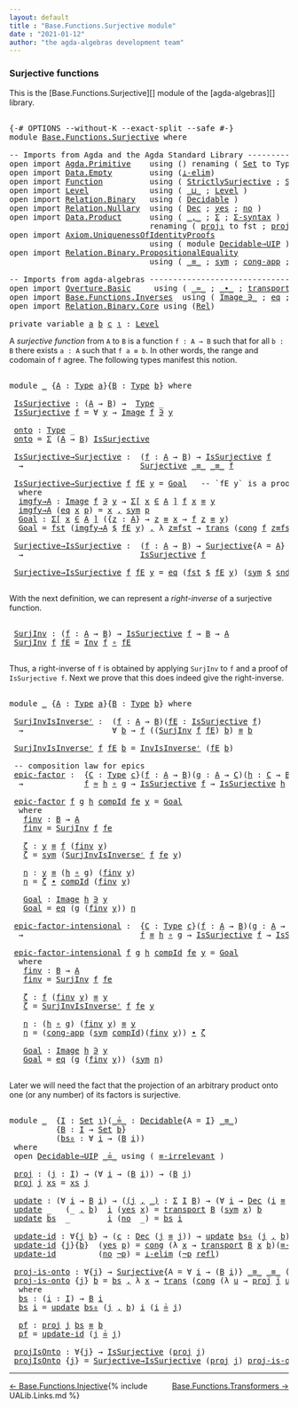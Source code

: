 ```yaml
---
layout: default
title : "Base.Functions.Surjective module"
date : "2021-01-12"
author: "the agda-algebras development team"
---
```


### <a id="surjective-functions">Surjective functions</a>

This is the [Base.Functions.Surjective][] module of the [agda-algebras][] library.

<pre class="Agda">

<a id="291" class="Symbol">{-#</a> <a id="295" class="Keyword">OPTIONS</a> <a id="303" class="Pragma">--without-K</a> <a id="315" class="Pragma">--exact-split</a> <a id="329" class="Pragma">--safe</a> <a id="336" class="Symbol">#-}</a>
<a id="340" class="Keyword">module</a> <a id="347" href="Base.Functions.Surjective.html" class="Module">Base.Functions.Surjective</a> <a id="373" class="Keyword">where</a>

<a id="380" class="Comment">-- Imports from Agda and the Agda Standard Library --------------------------------</a>
<a id="464" class="Keyword">open</a> <a id="469" class="Keyword">import</a> <a id="476" href="Agda.Primitive.html" class="Module">Agda.Primitive</a>    <a id="494" class="Keyword">using</a> <a id="500" class="Symbol">()</a> <a id="503" class="Keyword">renaming</a> <a id="512" class="Symbol">(</a> <a id="514" href="Agda.Primitive.html#388" class="Primitive">Set</a> <a id="518" class="Symbol">to</a> <a id="521" class="Primitive">Type</a> <a id="526" class="Symbol">)</a>
<a id="528" class="Keyword">open</a> <a id="533" class="Keyword">import</a> <a id="540" href="Data.Empty.html" class="Module">Data.Empty</a>        <a id="558" class="Keyword">using</a> <a id="564" class="Symbol">(</a><a id="565" href="Data.Empty.html#1069" class="Function">⊥-elim</a><a id="571" class="Symbol">)</a>
<a id="573" class="Keyword">open</a> <a id="578" class="Keyword">import</a> <a id="585" href="Function.html" class="Module">Function</a>          <a id="603" class="Keyword">using</a> <a id="609" class="Symbol">(</a> <a id="611" href="Function.Definitions.html#1522" class="Function">StrictlySurjective</a> <a id="630" class="Symbol">;</a> <a id="632" href="Function.Definitions.html#919" class="Function">Surjective</a> <a id="643" class="Symbol">;</a> <a id="645" href="Function.Base.html#1115" class="Function Operator">_∘_</a> <a id="649" class="Symbol">;</a> <a id="651" href="Function.Base.html#1974" class="Function Operator">_$_</a> <a id="655" class="Symbol">)</a>
<a id="657" class="Keyword">open</a> <a id="662" class="Keyword">import</a> <a id="669" href="Level.html" class="Module">Level</a>             <a id="687" class="Keyword">using</a> <a id="693" class="Symbol">(</a> <a id="695" href="Agda.Primitive.html#961" class="Primitive Operator">_⊔_</a> <a id="699" class="Symbol">;</a> <a id="701" href="Agda.Primitive.html#742" class="Postulate">Level</a> <a id="707" class="Symbol">)</a>
<a id="709" class="Keyword">open</a> <a id="714" class="Keyword">import</a> <a id="721" href="Relation.Binary.html" class="Module">Relation.Binary</a>   <a id="739" class="Keyword">using</a> <a id="745" class="Symbol">(</a> <a id="747" href="Relation.Binary.Definitions.html#6713" class="Function">Decidable</a> <a id="757" class="Symbol">)</a>
<a id="759" class="Keyword">open</a> <a id="764" class="Keyword">import</a> <a id="771" href="Relation.Nullary.html" class="Module">Relation.Nullary</a>  <a id="789" class="Keyword">using</a> <a id="795" class="Symbol">(</a> <a id="797" href="Relation.Nullary.Decidable.Core.html#1861" class="Record">Dec</a> <a id="801" class="Symbol">;</a> <a id="803" href="Relation.Nullary.Decidable.Core.html#1994" class="InductiveConstructor">yes</a> <a id="807" class="Symbol">;</a> <a id="809" href="Relation.Nullary.Decidable.Core.html#2031" class="InductiveConstructor">no</a> <a id="812" class="Symbol">)</a>
<a id="814" class="Keyword">open</a> <a id="819" class="Keyword">import</a> <a id="826" href="Data.Product.html" class="Module">Data.Product</a>      <a id="844" class="Keyword">using</a> <a id="850" class="Symbol">(</a> <a id="852" href="Agda.Builtin.Sigma.html#235" class="InductiveConstructor Operator">_,_</a> <a id="856" class="Symbol">;</a> <a id="858" href="Agda.Builtin.Sigma.html#165" class="Record">Σ</a> <a id="860" class="Symbol">;</a> <a id="862" href="Data.Product.Base.html#1244" class="Function">Σ-syntax</a> <a id="871" class="Symbol">)</a>
                              <a id="903" class="Keyword">renaming</a> <a id="912" class="Symbol">(</a> <a id="914" href="Data.Product.Base.html#636" class="Field">proj₁</a> <a id="920" class="Symbol">to</a> <a id="923" class="Field">fst</a> <a id="927" class="Symbol">;</a> <a id="929" href="Data.Product.Base.html#650" class="Field">proj₂</a> <a id="935" class="Symbol">to</a> <a id="938" class="Field">snd</a> <a id="942" class="Symbol">)</a>
<a id="944" class="Keyword">open</a> <a id="949" class="Keyword">import</a> <a id="956" href="Axiom.UniquenessOfIdentityProofs.html" class="Module">Axiom.UniquenessOfIdentityProofs</a>
                              <a id="1019" class="Keyword">using</a> <a id="1025" class="Symbol">(</a> <a id="1027" class="Keyword">module</a> <a id="1034" href="Axiom.UniquenessOfIdentityProofs.html#2218" class="Module">Decidable⇒UIP</a> <a id="1048" class="Symbol">)</a>
<a id="1050" class="Keyword">open</a> <a id="1055" class="Keyword">import</a> <a id="1062" href="Relation.Binary.PropositionalEquality.html" class="Module">Relation.Binary.PropositionalEquality</a>
                              <a id="1130" class="Keyword">using</a> <a id="1136" class="Symbol">(</a> <a id="1138" href="Agda.Builtin.Equality.html#150" class="Datatype Operator">_≡_</a> <a id="1142" class="Symbol">;</a> <a id="1144" href="Relation.Binary.PropositionalEquality.Core.html#1893" class="Function">sym</a> <a id="1148" class="Symbol">;</a> <a id="1150" href="Relation.Binary.PropositionalEquality.Core.html#1670" class="Function">cong-app</a> <a id="1159" class="Symbol">;</a> <a id="1161" href="Relation.Binary.PropositionalEquality.Core.html#1339" class="Function">cong</a> <a id="1166" class="Symbol">;</a> <a id="1168" href="Agda.Builtin.Equality.html#207" class="InductiveConstructor">refl</a> <a id="1173" class="Symbol">;</a> <a id="1175" href="Relation.Binary.PropositionalEquality.Core.html#1938" class="Function">trans</a><a id="1180" class="Symbol">)</a>

<a id="1183" class="Comment">-- Imports from agda-algebras -----------------------------------------------------</a>
<a id="1267" class="Keyword">open</a> <a id="1272" class="Keyword">import</a> <a id="1279" href="Overture.Basic.html" class="Module">Overture.Basic</a>     <a id="1298" class="Keyword">using</a> <a id="1304" class="Symbol">(</a> <a id="1306" href="Overture.Basic.html#9589" class="Function Operator">_≈_</a> <a id="1310" class="Symbol">;</a> <a id="1312" href="Overture.Basic.html#5245" class="Function Operator">_∙_</a> <a id="1316" class="Symbol">;</a> <a id="1318" href="Overture.Basic.html#10323" class="Function">transport</a> <a id="1328" class="Symbol">)</a>
<a id="1330" class="Keyword">open</a> <a id="1335" class="Keyword">import</a> <a id="1342" href="Base.Functions.Inverses.html" class="Module">Base.Functions.Inverses</a>  <a id="1367" class="Keyword">using</a> <a id="1373" class="Symbol">(</a> <a id="1375" href="Base.Functions.Inverses.html#1134" class="Datatype Operator">Image_∋_</a> <a id="1384" class="Symbol">;</a> <a id="1386" href="Base.Functions.Inverses.html#1182" class="InductiveConstructor">eq</a> <a id="1389" class="Symbol">;</a> <a id="1391" href="Base.Functions.Inverses.html#2247" class="Function">Inv</a> <a id="1395" class="Symbol">;</a> <a id="1397" href="Base.Functions.Inverses.html#2494" class="Function">InvIsInverseʳ</a> <a id="1411" class="Symbol">)</a>
<a id="1413" class="Keyword">open</a> <a id="1418" class="Keyword">import</a> <a id="1425" href="Relation.Binary.Core.html" class="Module">Relation.Binary.Core</a> <a id="1446" class="Keyword">using</a> <a id="1452" class="Symbol">(</a><a id="1453" href="Relation.Binary.Core.html#896" class="Function">Rel</a><a id="1456" class="Symbol">)</a>

<a id="1459" class="Keyword">private</a> <a id="1467" class="Keyword">variable</a> <a id="1476" href="Base.Functions.Surjective.html#1476" class="Generalizable">a</a> <a id="1478" href="Base.Functions.Surjective.html#1478" class="Generalizable">b</a> <a id="1480" href="Base.Functions.Surjective.html#1480" class="Generalizable">c</a> <a id="1482" href="Base.Functions.Surjective.html#1482" class="Generalizable">ι</a> <a id="1484" class="Symbol">:</a> <a id="1486" href="Agda.Primitive.html#742" class="Postulate">Level</a>
</pre>

A *surjective function* from `A` to `B` is a function `f : A → B` such that for
all `b : B` there exists `a : A` such that `f a ≡ b`.  In other words, the range
and codomain of `f` agree.  The following types manifest this notion.

<pre class="Agda">

<a id="1750" class="Keyword">module</a> <a id="1757" href="Base.Functions.Surjective.html#1757" class="Module">_</a> <a id="1759" class="Symbol">{</a><a id="1760" href="Base.Functions.Surjective.html#1760" class="Bound">A</a> <a id="1762" class="Symbol">:</a> <a id="1764" href="Base.Functions.Surjective.html#521" class="Primitive">Type</a> <a id="1769" href="Base.Functions.Surjective.html#1476" class="Generalizable">a</a><a id="1770" class="Symbol">}{</a><a id="1772" href="Base.Functions.Surjective.html#1772" class="Bound">B</a> <a id="1774" class="Symbol">:</a> <a id="1776" href="Base.Functions.Surjective.html#521" class="Primitive">Type</a> <a id="1781" href="Base.Functions.Surjective.html#1478" class="Generalizable">b</a><a id="1782" class="Symbol">}</a> <a id="1784" class="Keyword">where</a>

 <a id="1792" href="Base.Functions.Surjective.html#1792" class="Function">IsSurjective</a> <a id="1805" class="Symbol">:</a> <a id="1807" class="Symbol">(</a><a id="1808" href="Base.Functions.Surjective.html#1760" class="Bound">A</a> <a id="1810" class="Symbol">→</a> <a id="1812" href="Base.Functions.Surjective.html#1772" class="Bound">B</a><a id="1813" class="Symbol">)</a> <a id="1815" class="Symbol">→</a>  <a id="1818" href="Base.Functions.Surjective.html#521" class="Primitive">Type</a> <a id="1823" class="Symbol">_</a>
 <a id="1826" href="Base.Functions.Surjective.html#1792" class="Function">IsSurjective</a> <a id="1839" href="Base.Functions.Surjective.html#1839" class="Bound">f</a> <a id="1841" class="Symbol">=</a> <a id="1843" class="Symbol">∀</a> <a id="1845" href="Base.Functions.Surjective.html#1845" class="Bound">y</a> <a id="1847" class="Symbol">→</a> <a id="1849" href="Base.Functions.Inverses.html#1134" class="Datatype Operator">Image</a> <a id="1855" href="Base.Functions.Surjective.html#1839" class="Bound">f</a> <a id="1857" href="Base.Functions.Inverses.html#1134" class="Datatype Operator">∋</a> <a id="1859" href="Base.Functions.Surjective.html#1845" class="Bound">y</a>

 <a id="1863" href="Base.Functions.Surjective.html#1863" class="Function">onto</a> <a id="1868" class="Symbol">:</a> <a id="1870" href="Base.Functions.Surjective.html#521" class="Primitive">Type</a> <a id="1875" class="Symbol">_</a>
 <a id="1878" href="Base.Functions.Surjective.html#1863" class="Function">onto</a> <a id="1883" class="Symbol">=</a> <a id="1885" href="Agda.Builtin.Sigma.html#165" class="Record">Σ</a> <a id="1887" class="Symbol">(</a><a id="1888" href="Base.Functions.Surjective.html#1760" class="Bound">A</a> <a id="1890" class="Symbol">→</a> <a id="1892" href="Base.Functions.Surjective.html#1772" class="Bound">B</a><a id="1893" class="Symbol">)</a> <a id="1895" href="Base.Functions.Surjective.html#1792" class="Function">IsSurjective</a>

 <a id="1910" href="Base.Functions.Surjective.html#1910" class="Function">IsSurjective→Surjective</a> <a id="1934" class="Symbol">:</a>  <a id="1937" class="Symbol">(</a><a id="1938" href="Base.Functions.Surjective.html#1938" class="Bound">f</a> <a id="1940" class="Symbol">:</a> <a id="1942" href="Base.Functions.Surjective.html#1760" class="Bound">A</a> <a id="1944" class="Symbol">→</a> <a id="1946" href="Base.Functions.Surjective.html#1772" class="Bound">B</a><a id="1947" class="Symbol">)</a> <a id="1949" class="Symbol">→</a> <a id="1951" href="Base.Functions.Surjective.html#1792" class="Function">IsSurjective</a> <a id="1964" href="Base.Functions.Surjective.html#1938" class="Bound">f</a>
  <a id="1968" class="Symbol">→</a>                         <a id="1994" href="Function.Definitions.html#919" class="Function">Surjective</a> <a id="2005" href="Agda.Builtin.Equality.html#150" class="Datatype Operator">_≡_</a> <a id="2009" href="Agda.Builtin.Equality.html#150" class="Datatype Operator">_≡_</a> <a id="2013" href="Base.Functions.Surjective.html#1938" class="Bound">f</a>

 <a id="2017" href="Base.Functions.Surjective.html#1910" class="Function">IsSurjective→Surjective</a> <a id="2041" href="Base.Functions.Surjective.html#2041" class="Bound">f</a> <a id="2043" href="Base.Functions.Surjective.html#2043" class="Bound">fE</a> <a id="2046" href="Base.Functions.Surjective.html#2046" class="Bound">y</a> <a id="2048" class="Symbol">=</a> <a id="2050" href="Base.Functions.Surjective.html#2182" class="Function">Goal</a>   <a id="2057" class="Comment">-- `fE y` is a proof of `Image f ∋ y `</a>
  <a id="2098" class="Keyword">where</a>
  <a id="2106" href="Base.Functions.Surjective.html#2106" class="Function">imgfy→A</a> <a id="2114" class="Symbol">:</a> <a id="2116" href="Base.Functions.Inverses.html#1134" class="Datatype Operator">Image</a> <a id="2122" href="Base.Functions.Surjective.html#2041" class="Bound">f</a> <a id="2124" href="Base.Functions.Inverses.html#1134" class="Datatype Operator">∋</a> <a id="2126" href="Base.Functions.Surjective.html#2046" class="Bound">y</a> <a id="2128" class="Symbol">→</a> <a id="2130" href="Data.Product.Base.html#1244" class="Function">Σ[</a> <a id="2133" href="Base.Functions.Surjective.html#2133" class="Bound">x</a> <a id="2135" href="Data.Product.Base.html#1244" class="Function">∈</a> <a id="2137" href="Base.Functions.Surjective.html#1760" class="Bound">A</a> <a id="2139" href="Data.Product.Base.html#1244" class="Function">]</a> <a id="2141" href="Base.Functions.Surjective.html#2041" class="Bound">f</a> <a id="2143" href="Base.Functions.Surjective.html#2133" class="Bound">x</a> <a id="2145" href="Agda.Builtin.Equality.html#150" class="Datatype Operator">≡</a> <a id="2147" href="Base.Functions.Surjective.html#2046" class="Bound">y</a>
  <a id="2151" href="Base.Functions.Surjective.html#2106" class="Function">imgfy→A</a> <a id="2159" class="Symbol">(</a><a id="2160" href="Base.Functions.Inverses.html#1182" class="InductiveConstructor">eq</a> <a id="2163" href="Base.Functions.Surjective.html#2163" class="Bound">x</a> <a id="2165" href="Base.Functions.Surjective.html#2165" class="Bound">p</a><a id="2166" class="Symbol">)</a> <a id="2168" class="Symbol">=</a> <a id="2170" href="Base.Functions.Surjective.html#2163" class="Bound">x</a> <a id="2172" href="Agda.Builtin.Sigma.html#235" class="InductiveConstructor Operator">,</a> <a id="2174" href="Relation.Binary.PropositionalEquality.Core.html#1893" class="Function">sym</a> <a id="2178" href="Base.Functions.Surjective.html#2165" class="Bound">p</a>
  <a id="2182" href="Base.Functions.Surjective.html#2182" class="Function">Goal</a> <a id="2187" class="Symbol">:</a> <a id="2189" href="Data.Product.Base.html#1244" class="Function">Σ[</a> <a id="2192" href="Base.Functions.Surjective.html#2192" class="Bound">x</a> <a id="2194" href="Data.Product.Base.html#1244" class="Function">∈</a> <a id="2196" href="Base.Functions.Surjective.html#1760" class="Bound">A</a> <a id="2198" href="Data.Product.Base.html#1244" class="Function">]</a> <a id="2200" class="Symbol">({</a><a id="2202" href="Base.Functions.Surjective.html#2202" class="Bound">z</a> <a id="2204" class="Symbol">:</a> <a id="2206" href="Base.Functions.Surjective.html#1760" class="Bound">A</a><a id="2207" class="Symbol">}</a> <a id="2209" class="Symbol">→</a> <a id="2211" href="Base.Functions.Surjective.html#2202" class="Bound">z</a> <a id="2213" href="Agda.Builtin.Equality.html#150" class="Datatype Operator">≡</a> <a id="2215" href="Base.Functions.Surjective.html#2192" class="Bound">x</a> <a id="2217" class="Symbol">→</a> <a id="2219" href="Base.Functions.Surjective.html#2041" class="Bound">f</a> <a id="2221" href="Base.Functions.Surjective.html#2202" class="Bound">z</a> <a id="2223" href="Agda.Builtin.Equality.html#150" class="Datatype Operator">≡</a> <a id="2225" href="Base.Functions.Surjective.html#2046" class="Bound">y</a><a id="2226" class="Symbol">)</a>
  <a id="2230" href="Base.Functions.Surjective.html#2182" class="Function">Goal</a> <a id="2235" class="Symbol">=</a> <a id="2237" href="Base.Functions.Surjective.html#923" class="Field">fst</a> <a id="2241" class="Symbol">(</a><a id="2242" href="Base.Functions.Surjective.html#2106" class="Function">imgfy→A</a> <a id="2250" href="Function.Base.html#1974" class="Function Operator">$</a> <a id="2252" href="Base.Functions.Surjective.html#2043" class="Bound">fE</a> <a id="2255" href="Base.Functions.Surjective.html#2046" class="Bound">y</a><a id="2256" class="Symbol">)</a> <a id="2258" href="Agda.Builtin.Sigma.html#235" class="InductiveConstructor Operator">,</a> <a id="2260" class="Symbol">λ</a> <a id="2262" href="Base.Functions.Surjective.html#2262" class="Bound">z≡fst</a> <a id="2268" class="Symbol">→</a> <a id="2270" href="Relation.Binary.PropositionalEquality.Core.html#1938" class="Function">trans</a> <a id="2276" class="Symbol">(</a><a id="2277" href="Relation.Binary.PropositionalEquality.Core.html#1339" class="Function">cong</a> <a id="2282" href="Base.Functions.Surjective.html#2041" class="Bound">f</a> <a id="2284" href="Base.Functions.Surjective.html#2262" class="Bound">z≡fst</a><a id="2289" class="Symbol">)</a> <a id="2291" href="Function.Base.html#1974" class="Function Operator">$</a> <a id="2293" href="Base.Functions.Surjective.html#938" class="Field">snd</a> <a id="2297" class="Symbol">(</a><a id="2298" href="Base.Functions.Surjective.html#2106" class="Function">imgfy→A</a> <a id="2306" href="Function.Base.html#1974" class="Function Operator">$</a> <a id="2308" href="Base.Functions.Surjective.html#2043" class="Bound">fE</a> <a id="2311" href="Base.Functions.Surjective.html#2046" class="Bound">y</a><a id="2312" class="Symbol">)</a>

 <a id="2316" href="Base.Functions.Surjective.html#2316" class="Function">Surjective→IsSurjective</a> <a id="2340" class="Symbol">:</a>  <a id="2343" class="Symbol">(</a><a id="2344" href="Base.Functions.Surjective.html#2344" class="Bound">f</a> <a id="2346" class="Symbol">:</a> <a id="2348" href="Base.Functions.Surjective.html#1760" class="Bound">A</a> <a id="2350" class="Symbol">→</a> <a id="2352" href="Base.Functions.Surjective.html#1772" class="Bound">B</a><a id="2353" class="Symbol">)</a> <a id="2355" class="Symbol">→</a> <a id="2357" href="Function.Definitions.html#919" class="Function">Surjective</a><a id="2367" class="Symbol">{</a><a id="2368" class="Argument">A</a> <a id="2370" class="Symbol">=</a> <a id="2372" href="Base.Functions.Surjective.html#1760" class="Bound">A</a><a id="2373" class="Symbol">}</a> <a id="2375" href="Agda.Builtin.Equality.html#150" class="Datatype Operator">_≡_</a> <a id="2379" href="Agda.Builtin.Equality.html#150" class="Datatype Operator">_≡_</a> <a id="2383" href="Base.Functions.Surjective.html#2344" class="Bound">f</a>
  <a id="2387" class="Symbol">→</a>                         <a id="2413" href="Base.Functions.Surjective.html#1792" class="Function">IsSurjective</a> <a id="2426" href="Base.Functions.Surjective.html#2344" class="Bound">f</a>

 <a id="2430" href="Base.Functions.Surjective.html#2316" class="Function">Surjective→IsSurjective</a> <a id="2454" href="Base.Functions.Surjective.html#2454" class="Bound">f</a> <a id="2456" href="Base.Functions.Surjective.html#2456" class="Bound">fE</a> <a id="2459" href="Base.Functions.Surjective.html#2459" class="Bound">y</a> <a id="2461" class="Symbol">=</a> <a id="2463" href="Base.Functions.Inverses.html#1182" class="InductiveConstructor">eq</a> <a id="2466" class="Symbol">(</a><a id="2467" href="Base.Functions.Surjective.html#923" class="Field">fst</a> <a id="2471" href="Function.Base.html#1974" class="Function Operator">$</a> <a id="2473" href="Base.Functions.Surjective.html#2456" class="Bound">fE</a> <a id="2476" href="Base.Functions.Surjective.html#2459" class="Bound">y</a><a id="2477" class="Symbol">)</a> <a id="2479" class="Symbol">(</a><a id="2480" href="Relation.Binary.PropositionalEquality.Core.html#1893" class="Function">sym</a> <a id="2484" href="Function.Base.html#1974" class="Function Operator">$</a> <a id="2486" href="Base.Functions.Surjective.html#938" class="Field">snd</a> <a id="2490" class="Symbol">(</a><a id="2491" href="Base.Functions.Surjective.html#2456" class="Bound">fE</a> <a id="2494" href="Base.Functions.Surjective.html#2459" class="Bound">y</a><a id="2495" class="Symbol">)</a> <a id="2497" href="Agda.Builtin.Equality.html#207" class="InductiveConstructor">refl</a><a id="2501" class="Symbol">)</a>

</pre>
With the next definition, we can represent a *right-inverse* of a surjective
function.

<pre class="Agda">

 <a id="2618" href="Base.Functions.Surjective.html#2618" class="Function">SurjInv</a> <a id="2626" class="Symbol">:</a> <a id="2628" class="Symbol">(</a><a id="2629" href="Base.Functions.Surjective.html#2629" class="Bound">f</a> <a id="2631" class="Symbol">:</a> <a id="2633" href="Base.Functions.Surjective.html#1760" class="Bound">A</a> <a id="2635" class="Symbol">→</a> <a id="2637" href="Base.Functions.Surjective.html#1772" class="Bound">B</a><a id="2638" class="Symbol">)</a> <a id="2640" class="Symbol">→</a> <a id="2642" href="Base.Functions.Surjective.html#1792" class="Function">IsSurjective</a> <a id="2655" href="Base.Functions.Surjective.html#2629" class="Bound">f</a> <a id="2657" class="Symbol">→</a> <a id="2659" href="Base.Functions.Surjective.html#1772" class="Bound">B</a> <a id="2661" class="Symbol">→</a> <a id="2663" href="Base.Functions.Surjective.html#1760" class="Bound">A</a>
 <a id="2666" href="Base.Functions.Surjective.html#2618" class="Function">SurjInv</a> <a id="2674" href="Base.Functions.Surjective.html#2674" class="Bound">f</a> <a id="2676" href="Base.Functions.Surjective.html#2676" class="Bound">fE</a> <a id="2679" class="Symbol">=</a> <a id="2681" href="Base.Functions.Inverses.html#2247" class="Function">Inv</a> <a id="2685" href="Base.Functions.Surjective.html#2674" class="Bound">f</a> <a id="2687" href="Function.Base.html#1115" class="Function Operator">∘</a> <a id="2689" href="Base.Functions.Surjective.html#2676" class="Bound">fE</a>

</pre>

Thus, a right-inverse of `f` is obtained by applying `SurjInv` to `f` and a proof
of `IsSurjective f`.  Next we prove that this does indeed give the right-inverse.

<pre class="Agda">

<a id="2884" class="Keyword">module</a> <a id="2891" href="Base.Functions.Surjective.html#2891" class="Module">_</a> <a id="2893" class="Symbol">{</a><a id="2894" href="Base.Functions.Surjective.html#2894" class="Bound">A</a> <a id="2896" class="Symbol">:</a> <a id="2898" href="Base.Functions.Surjective.html#521" class="Primitive">Type</a> <a id="2903" href="Base.Functions.Surjective.html#1476" class="Generalizable">a</a><a id="2904" class="Symbol">}{</a><a id="2906" href="Base.Functions.Surjective.html#2906" class="Bound">B</a> <a id="2908" class="Symbol">:</a> <a id="2910" href="Base.Functions.Surjective.html#521" class="Primitive">Type</a> <a id="2915" href="Base.Functions.Surjective.html#1478" class="Generalizable">b</a><a id="2916" class="Symbol">}</a> <a id="2918" class="Keyword">where</a>

 <a id="2926" href="Base.Functions.Surjective.html#2926" class="Function">SurjInvIsInverseʳ</a> <a id="2944" class="Symbol">:</a>  <a id="2947" class="Symbol">(</a><a id="2948" href="Base.Functions.Surjective.html#2948" class="Bound">f</a> <a id="2950" class="Symbol">:</a> <a id="2952" href="Base.Functions.Surjective.html#2894" class="Bound">A</a> <a id="2954" class="Symbol">→</a> <a id="2956" href="Base.Functions.Surjective.html#2906" class="Bound">B</a><a id="2957" class="Symbol">)(</a><a id="2959" href="Base.Functions.Surjective.html#2959" class="Bound">fE</a> <a id="2962" class="Symbol">:</a> <a id="2964" href="Base.Functions.Surjective.html#1792" class="Function">IsSurjective</a> <a id="2977" href="Base.Functions.Surjective.html#2948" class="Bound">f</a><a id="2978" class="Symbol">)</a>
  <a id="2982" class="Symbol">→</a>                   <a id="3002" class="Symbol">∀</a> <a id="3004" href="Base.Functions.Surjective.html#3004" class="Bound">b</a> <a id="3006" class="Symbol">→</a> <a id="3008" href="Base.Functions.Surjective.html#2948" class="Bound">f</a> <a id="3010" class="Symbol">((</a><a id="3012" href="Base.Functions.Surjective.html#2618" class="Function">SurjInv</a> <a id="3020" href="Base.Functions.Surjective.html#2948" class="Bound">f</a> <a id="3022" href="Base.Functions.Surjective.html#2959" class="Bound">fE</a><a id="3024" class="Symbol">)</a> <a id="3026" href="Base.Functions.Surjective.html#3004" class="Bound">b</a><a id="3027" class="Symbol">)</a> <a id="3029" href="Agda.Builtin.Equality.html#150" class="Datatype Operator">≡</a> <a id="3031" href="Base.Functions.Surjective.html#3004" class="Bound">b</a>

 <a id="3035" href="Base.Functions.Surjective.html#2926" class="Function">SurjInvIsInverseʳ</a> <a id="3053" href="Base.Functions.Surjective.html#3053" class="Bound">f</a> <a id="3055" href="Base.Functions.Surjective.html#3055" class="Bound">fE</a> <a id="3058" href="Base.Functions.Surjective.html#3058" class="Bound">b</a> <a id="3060" class="Symbol">=</a> <a id="3062" href="Base.Functions.Inverses.html#2494" class="Function">InvIsInverseʳ</a> <a id="3076" class="Symbol">(</a><a id="3077" href="Base.Functions.Surjective.html#3055" class="Bound">fE</a> <a id="3080" href="Base.Functions.Surjective.html#3058" class="Bound">b</a><a id="3081" class="Symbol">)</a>

 <a id="3085" class="Comment">-- composition law for epics</a>
 <a id="3115" href="Base.Functions.Surjective.html#3115" class="Function">epic-factor</a> <a id="3127" class="Symbol">:</a>  <a id="3130" class="Symbol">{</a><a id="3131" href="Base.Functions.Surjective.html#3131" class="Bound">C</a> <a id="3133" class="Symbol">:</a> <a id="3135" href="Base.Functions.Surjective.html#521" class="Primitive">Type</a> <a id="3140" href="Base.Functions.Surjective.html#1480" class="Generalizable">c</a><a id="3141" class="Symbol">}(</a><a id="3143" href="Base.Functions.Surjective.html#3143" class="Bound">f</a> <a id="3145" class="Symbol">:</a> <a id="3147" href="Base.Functions.Surjective.html#2894" class="Bound">A</a> <a id="3149" class="Symbol">→</a> <a id="3151" href="Base.Functions.Surjective.html#2906" class="Bound">B</a><a id="3152" class="Symbol">)(</a><a id="3154" href="Base.Functions.Surjective.html#3154" class="Bound">g</a> <a id="3156" class="Symbol">:</a> <a id="3158" href="Base.Functions.Surjective.html#2894" class="Bound">A</a> <a id="3160" class="Symbol">→</a> <a id="3162" href="Base.Functions.Surjective.html#3131" class="Bound">C</a><a id="3163" class="Symbol">)(</a><a id="3165" href="Base.Functions.Surjective.html#3165" class="Bound">h</a> <a id="3167" class="Symbol">:</a> <a id="3169" href="Base.Functions.Surjective.html#3131" class="Bound">C</a> <a id="3171" class="Symbol">→</a> <a id="3173" href="Base.Functions.Surjective.html#2906" class="Bound">B</a><a id="3174" class="Symbol">)</a>
  <a id="3178" class="Symbol">→</a>             <a id="3192" href="Base.Functions.Surjective.html#3143" class="Bound">f</a> <a id="3194" href="Overture.Basic.html#9589" class="Function Operator">≈</a> <a id="3196" href="Base.Functions.Surjective.html#3165" class="Bound">h</a> <a id="3198" href="Function.Base.html#1115" class="Function Operator">∘</a> <a id="3200" href="Base.Functions.Surjective.html#3154" class="Bound">g</a> <a id="3202" class="Symbol">→</a> <a id="3204" href="Base.Functions.Surjective.html#1792" class="Function">IsSurjective</a> <a id="3217" href="Base.Functions.Surjective.html#3143" class="Bound">f</a> <a id="3219" class="Symbol">→</a> <a id="3221" href="Base.Functions.Surjective.html#1792" class="Function">IsSurjective</a> <a id="3234" href="Base.Functions.Surjective.html#3165" class="Bound">h</a>

 <a id="3238" href="Base.Functions.Surjective.html#3115" class="Function">epic-factor</a> <a id="3250" href="Base.Functions.Surjective.html#3250" class="Bound">f</a> <a id="3252" href="Base.Functions.Surjective.html#3252" class="Bound">g</a> <a id="3254" href="Base.Functions.Surjective.html#3254" class="Bound">h</a> <a id="3256" href="Base.Functions.Surjective.html#3256" class="Bound">compId</a> <a id="3263" href="Base.Functions.Surjective.html#3263" class="Bound">fe</a> <a id="3266" href="Base.Functions.Surjective.html#3266" class="Bound">y</a> <a id="3268" class="Symbol">=</a> <a id="3270" href="Base.Functions.Surjective.html#3443" class="Function">Goal</a>
  <a id="3277" class="Keyword">where</a>
   <a id="3286" href="Base.Functions.Surjective.html#3286" class="Function">finv</a> <a id="3291" class="Symbol">:</a> <a id="3293" href="Base.Functions.Surjective.html#2906" class="Bound">B</a> <a id="3295" class="Symbol">→</a> <a id="3297" href="Base.Functions.Surjective.html#2894" class="Bound">A</a>
   <a id="3302" href="Base.Functions.Surjective.html#3286" class="Function">finv</a> <a id="3307" class="Symbol">=</a> <a id="3309" href="Base.Functions.Surjective.html#2618" class="Function">SurjInv</a> <a id="3317" href="Base.Functions.Surjective.html#3250" class="Bound">f</a> <a id="3319" href="Base.Functions.Surjective.html#3263" class="Bound">fe</a>

   <a id="3326" href="Base.Functions.Surjective.html#3326" class="Function">ζ</a> <a id="3328" class="Symbol">:</a> <a id="3330" href="Base.Functions.Surjective.html#3266" class="Bound">y</a> <a id="3332" href="Agda.Builtin.Equality.html#150" class="Datatype Operator">≡</a> <a id="3334" href="Base.Functions.Surjective.html#3250" class="Bound">f</a> <a id="3336" class="Symbol">(</a><a id="3337" href="Base.Functions.Surjective.html#3286" class="Function">finv</a> <a id="3342" href="Base.Functions.Surjective.html#3266" class="Bound">y</a><a id="3343" class="Symbol">)</a>
   <a id="3348" href="Base.Functions.Surjective.html#3326" class="Function">ζ</a> <a id="3350" class="Symbol">=</a> <a id="3352" href="Relation.Binary.PropositionalEquality.Core.html#1893" class="Function">sym</a> <a id="3356" class="Symbol">(</a><a id="3357" href="Base.Functions.Surjective.html#2926" class="Function">SurjInvIsInverseʳ</a> <a id="3375" href="Base.Functions.Surjective.html#3250" class="Bound">f</a> <a id="3377" href="Base.Functions.Surjective.html#3263" class="Bound">fe</a> <a id="3380" href="Base.Functions.Surjective.html#3266" class="Bound">y</a><a id="3381" class="Symbol">)</a>

   <a id="3387" href="Base.Functions.Surjective.html#3387" class="Function">η</a> <a id="3389" class="Symbol">:</a> <a id="3391" href="Base.Functions.Surjective.html#3266" class="Bound">y</a> <a id="3393" href="Agda.Builtin.Equality.html#150" class="Datatype Operator">≡</a> <a id="3395" class="Symbol">(</a><a id="3396" href="Base.Functions.Surjective.html#3254" class="Bound">h</a> <a id="3398" href="Function.Base.html#1115" class="Function Operator">∘</a> <a id="3400" href="Base.Functions.Surjective.html#3252" class="Bound">g</a><a id="3401" class="Symbol">)</a> <a id="3403" class="Symbol">(</a><a id="3404" href="Base.Functions.Surjective.html#3286" class="Function">finv</a> <a id="3409" href="Base.Functions.Surjective.html#3266" class="Bound">y</a><a id="3410" class="Symbol">)</a>
   <a id="3415" href="Base.Functions.Surjective.html#3387" class="Function">η</a> <a id="3417" class="Symbol">=</a> <a id="3419" href="Base.Functions.Surjective.html#3326" class="Function">ζ</a> <a id="3421" href="Overture.Basic.html#5245" class="Function Operator">∙</a> <a id="3423" href="Base.Functions.Surjective.html#3256" class="Bound">compId</a> <a id="3430" class="Symbol">(</a><a id="3431" href="Base.Functions.Surjective.html#3286" class="Function">finv</a> <a id="3436" href="Base.Functions.Surjective.html#3266" class="Bound">y</a><a id="3437" class="Symbol">)</a>

   <a id="3443" href="Base.Functions.Surjective.html#3443" class="Function">Goal</a> <a id="3448" class="Symbol">:</a> <a id="3450" href="Base.Functions.Inverses.html#1134" class="Datatype Operator">Image</a> <a id="3456" href="Base.Functions.Surjective.html#3254" class="Bound">h</a> <a id="3458" href="Base.Functions.Inverses.html#1134" class="Datatype Operator">∋</a> <a id="3460" href="Base.Functions.Surjective.html#3266" class="Bound">y</a>
   <a id="3465" href="Base.Functions.Surjective.html#3443" class="Function">Goal</a> <a id="3470" class="Symbol">=</a> <a id="3472" href="Base.Functions.Inverses.html#1182" class="InductiveConstructor">eq</a> <a id="3475" class="Symbol">(</a><a id="3476" href="Base.Functions.Surjective.html#3252" class="Bound">g</a> <a id="3478" class="Symbol">(</a><a id="3479" href="Base.Functions.Surjective.html#3286" class="Function">finv</a> <a id="3484" href="Base.Functions.Surjective.html#3266" class="Bound">y</a><a id="3485" class="Symbol">))</a> <a id="3488" href="Base.Functions.Surjective.html#3387" class="Function">η</a>

 <a id="3492" href="Base.Functions.Surjective.html#3492" class="Function">epic-factor-intensional</a> <a id="3516" class="Symbol">:</a>  <a id="3519" class="Symbol">{</a><a id="3520" href="Base.Functions.Surjective.html#3520" class="Bound">C</a> <a id="3522" class="Symbol">:</a> <a id="3524" href="Base.Functions.Surjective.html#521" class="Primitive">Type</a> <a id="3529" href="Base.Functions.Surjective.html#1480" class="Generalizable">c</a><a id="3530" class="Symbol">}(</a><a id="3532" href="Base.Functions.Surjective.html#3532" class="Bound">f</a> <a id="3534" class="Symbol">:</a> <a id="3536" href="Base.Functions.Surjective.html#2894" class="Bound">A</a> <a id="3538" class="Symbol">→</a> <a id="3540" href="Base.Functions.Surjective.html#2906" class="Bound">B</a><a id="3541" class="Symbol">)(</a><a id="3543" href="Base.Functions.Surjective.html#3543" class="Bound">g</a> <a id="3545" class="Symbol">:</a> <a id="3547" href="Base.Functions.Surjective.html#2894" class="Bound">A</a> <a id="3549" class="Symbol">→</a> <a id="3551" href="Base.Functions.Surjective.html#3520" class="Bound">C</a><a id="3552" class="Symbol">)(</a><a id="3554" href="Base.Functions.Surjective.html#3554" class="Bound">h</a> <a id="3556" class="Symbol">:</a> <a id="3558" href="Base.Functions.Surjective.html#3520" class="Bound">C</a> <a id="3560" class="Symbol">→</a> <a id="3562" href="Base.Functions.Surjective.html#2906" class="Bound">B</a><a id="3563" class="Symbol">)</a>
  <a id="3567" class="Symbol">→</a>                         <a id="3593" href="Base.Functions.Surjective.html#3532" class="Bound">f</a> <a id="3595" href="Agda.Builtin.Equality.html#150" class="Datatype Operator">≡</a> <a id="3597" href="Base.Functions.Surjective.html#3554" class="Bound">h</a> <a id="3599" href="Function.Base.html#1115" class="Function Operator">∘</a> <a id="3601" href="Base.Functions.Surjective.html#3543" class="Bound">g</a> <a id="3603" class="Symbol">→</a> <a id="3605" href="Base.Functions.Surjective.html#1792" class="Function">IsSurjective</a> <a id="3618" href="Base.Functions.Surjective.html#3532" class="Bound">f</a> <a id="3620" class="Symbol">→</a> <a id="3622" href="Base.Functions.Surjective.html#1792" class="Function">IsSurjective</a> <a id="3635" href="Base.Functions.Surjective.html#3554" class="Bound">h</a>

 <a id="3639" href="Base.Functions.Surjective.html#3492" class="Function">epic-factor-intensional</a> <a id="3663" href="Base.Functions.Surjective.html#3663" class="Bound">f</a> <a id="3665" href="Base.Functions.Surjective.html#3665" class="Bound">g</a> <a id="3667" href="Base.Functions.Surjective.html#3667" class="Bound">h</a> <a id="3669" href="Base.Functions.Surjective.html#3669" class="Bound">compId</a> <a id="3676" href="Base.Functions.Surjective.html#3676" class="Bound">fe</a> <a id="3679" href="Base.Functions.Surjective.html#3679" class="Bound">y</a> <a id="3681" class="Symbol">=</a> <a id="3683" href="Base.Functions.Surjective.html#3866" class="Function">Goal</a>
  <a id="3690" class="Keyword">where</a>
   <a id="3699" href="Base.Functions.Surjective.html#3699" class="Function">finv</a> <a id="3704" class="Symbol">:</a> <a id="3706" href="Base.Functions.Surjective.html#2906" class="Bound">B</a> <a id="3708" class="Symbol">→</a> <a id="3710" href="Base.Functions.Surjective.html#2894" class="Bound">A</a>
   <a id="3715" href="Base.Functions.Surjective.html#3699" class="Function">finv</a> <a id="3720" class="Symbol">=</a> <a id="3722" href="Base.Functions.Surjective.html#2618" class="Function">SurjInv</a> <a id="3730" href="Base.Functions.Surjective.html#3663" class="Bound">f</a> <a id="3732" href="Base.Functions.Surjective.html#3676" class="Bound">fe</a>

   <a id="3739" href="Base.Functions.Surjective.html#3739" class="Function">ζ</a> <a id="3741" class="Symbol">:</a> <a id="3743" href="Base.Functions.Surjective.html#3663" class="Bound">f</a> <a id="3745" class="Symbol">(</a><a id="3746" href="Base.Functions.Surjective.html#3699" class="Function">finv</a> <a id="3751" href="Base.Functions.Surjective.html#3679" class="Bound">y</a><a id="3752" class="Symbol">)</a> <a id="3754" href="Agda.Builtin.Equality.html#150" class="Datatype Operator">≡</a> <a id="3756" href="Base.Functions.Surjective.html#3679" class="Bound">y</a>
   <a id="3761" href="Base.Functions.Surjective.html#3739" class="Function">ζ</a> <a id="3763" class="Symbol">=</a> <a id="3765" href="Base.Functions.Surjective.html#2926" class="Function">SurjInvIsInverseʳ</a> <a id="3783" href="Base.Functions.Surjective.html#3663" class="Bound">f</a> <a id="3785" href="Base.Functions.Surjective.html#3676" class="Bound">fe</a> <a id="3788" href="Base.Functions.Surjective.html#3679" class="Bound">y</a>

   <a id="3794" href="Base.Functions.Surjective.html#3794" class="Function">η</a> <a id="3796" class="Symbol">:</a> <a id="3798" class="Symbol">(</a><a id="3799" href="Base.Functions.Surjective.html#3667" class="Bound">h</a> <a id="3801" href="Function.Base.html#1115" class="Function Operator">∘</a> <a id="3803" href="Base.Functions.Surjective.html#3665" class="Bound">g</a><a id="3804" class="Symbol">)</a> <a id="3806" class="Symbol">(</a><a id="3807" href="Base.Functions.Surjective.html#3699" class="Function">finv</a> <a id="3812" href="Base.Functions.Surjective.html#3679" class="Bound">y</a><a id="3813" class="Symbol">)</a> <a id="3815" href="Agda.Builtin.Equality.html#150" class="Datatype Operator">≡</a> <a id="3817" href="Base.Functions.Surjective.html#3679" class="Bound">y</a>
   <a id="3822" href="Base.Functions.Surjective.html#3794" class="Function">η</a> <a id="3824" class="Symbol">=</a> <a id="3826" class="Symbol">(</a><a id="3827" href="Relation.Binary.PropositionalEquality.Core.html#1670" class="Function">cong-app</a> <a id="3836" class="Symbol">(</a><a id="3837" href="Relation.Binary.PropositionalEquality.Core.html#1893" class="Function">sym</a> <a id="3841" href="Base.Functions.Surjective.html#3669" class="Bound">compId</a><a id="3847" class="Symbol">)(</a><a id="3849" href="Base.Functions.Surjective.html#3699" class="Function">finv</a> <a id="3854" href="Base.Functions.Surjective.html#3679" class="Bound">y</a><a id="3855" class="Symbol">))</a> <a id="3858" href="Overture.Basic.html#5245" class="Function Operator">∙</a> <a id="3860" href="Base.Functions.Surjective.html#3739" class="Function">ζ</a>

   <a id="3866" href="Base.Functions.Surjective.html#3866" class="Function">Goal</a> <a id="3871" class="Symbol">:</a> <a id="3873" href="Base.Functions.Inverses.html#1134" class="Datatype Operator">Image</a> <a id="3879" href="Base.Functions.Surjective.html#3667" class="Bound">h</a> <a id="3881" href="Base.Functions.Inverses.html#1134" class="Datatype Operator">∋</a> <a id="3883" href="Base.Functions.Surjective.html#3679" class="Bound">y</a>
   <a id="3888" href="Base.Functions.Surjective.html#3866" class="Function">Goal</a> <a id="3893" class="Symbol">=</a> <a id="3895" href="Base.Functions.Inverses.html#1182" class="InductiveConstructor">eq</a> <a id="3898" class="Symbol">(</a><a id="3899" href="Base.Functions.Surjective.html#3665" class="Bound">g</a> <a id="3901" class="Symbol">(</a><a id="3902" href="Base.Functions.Surjective.html#3699" class="Function">finv</a> <a id="3907" href="Base.Functions.Surjective.html#3679" class="Bound">y</a><a id="3908" class="Symbol">))</a> <a id="3911" class="Symbol">(</a><a id="3912" href="Relation.Binary.PropositionalEquality.Core.html#1893" class="Function">sym</a> <a id="3916" href="Base.Functions.Surjective.html#3794" class="Function">η</a><a id="3917" class="Symbol">)</a>

</pre>

Later we will need the fact that the projection of an arbitrary product onto one (or any number) of its factors is surjective.

<pre class="Agda">

<a id="4074" class="Keyword">module</a> <a id="4081" href="Base.Functions.Surjective.html#4081" class="Module">_</a>  <a id="4084" class="Symbol">{</a><a id="4085" href="Base.Functions.Surjective.html#4085" class="Bound">I</a> <a id="4087" class="Symbol">:</a> <a id="4089" href="Agda.Primitive.html#388" class="Primitive">Set</a> <a id="4093" href="Base.Functions.Surjective.html#1482" class="Generalizable">ι</a><a id="4094" class="Symbol">}(</a><a id="4096" href="Base.Functions.Surjective.html#4096" class="Bound Operator">_≟_</a> <a id="4100" class="Symbol">:</a> <a id="4102" href="Relation.Binary.Definitions.html#6713" class="Function">Decidable</a><a id="4111" class="Symbol">{</a><a id="4112" class="Argument">A</a> <a id="4114" class="Symbol">=</a> <a id="4116" href="Base.Functions.Surjective.html#4085" class="Bound">I</a><a id="4117" class="Symbol">}</a> <a id="4119" href="Agda.Builtin.Equality.html#150" class="Datatype Operator">_≡_</a><a id="4122" class="Symbol">)</a>
          <a id="4134" class="Symbol">{</a><a id="4135" href="Base.Functions.Surjective.html#4135" class="Bound">B</a> <a id="4137" class="Symbol">:</a> <a id="4139" href="Base.Functions.Surjective.html#4085" class="Bound">I</a> <a id="4141" class="Symbol">→</a> <a id="4143" href="Agda.Primitive.html#388" class="Primitive">Set</a> <a id="4147" href="Base.Functions.Surjective.html#1478" class="Generalizable">b</a><a id="4148" class="Symbol">}</a>
          <a id="4160" class="Symbol">(</a><a id="4161" href="Base.Functions.Surjective.html#4161" class="Bound">bs₀</a> <a id="4165" class="Symbol">:</a> <a id="4167" class="Symbol">∀</a> <a id="4169" href="Base.Functions.Surjective.html#4169" class="Bound">i</a> <a id="4171" class="Symbol">→</a> <a id="4173" class="Symbol">(</a><a id="4174" href="Base.Functions.Surjective.html#4135" class="Bound">B</a> <a id="4176" href="Base.Functions.Surjective.html#4169" class="Bound">i</a><a id="4177" class="Symbol">))</a>
 <a id="4181" class="Keyword">where</a>
 <a id="4188" class="Keyword">open</a> <a id="4193" href="Axiom.UniquenessOfIdentityProofs.html#2218" class="Module">Decidable⇒UIP</a> <a id="4207" href="Base.Functions.Surjective.html#4096" class="Bound Operator">_≟_</a> <a id="4211" class="Keyword">using</a> <a id="4217" class="Symbol">(</a> <a id="4219" href="Axiom.UniquenessOfIdentityProofs.html#2496" class="Function">≡-irrelevant</a> <a id="4232" class="Symbol">)</a>

 <a id="4236" href="Base.Functions.Surjective.html#4236" class="Function">proj</a> <a id="4241" class="Symbol">:</a> <a id="4243" class="Symbol">(</a><a id="4244" href="Base.Functions.Surjective.html#4244" class="Bound">j</a> <a id="4246" class="Symbol">:</a> <a id="4248" href="Base.Functions.Surjective.html#4085" class="Bound">I</a><a id="4249" class="Symbol">)</a> <a id="4251" class="Symbol">→</a> <a id="4253" class="Symbol">(∀</a> <a id="4256" href="Base.Functions.Surjective.html#4256" class="Bound">i</a> <a id="4258" class="Symbol">→</a> <a id="4260" class="Symbol">(</a><a id="4261" href="Base.Functions.Surjective.html#4135" class="Bound">B</a> <a id="4263" href="Base.Functions.Surjective.html#4256" class="Bound">i</a><a id="4264" class="Symbol">))</a> <a id="4267" class="Symbol">→</a> <a id="4269" class="Symbol">(</a><a id="4270" href="Base.Functions.Surjective.html#4135" class="Bound">B</a> <a id="4272" href="Base.Functions.Surjective.html#4244" class="Bound">j</a><a id="4273" class="Symbol">)</a>
 <a id="4276" href="Base.Functions.Surjective.html#4236" class="Function">proj</a> <a id="4281" href="Base.Functions.Surjective.html#4281" class="Bound">j</a> <a id="4283" href="Base.Functions.Surjective.html#4283" class="Bound">xs</a> <a id="4286" class="Symbol">=</a> <a id="4288" href="Base.Functions.Surjective.html#4283" class="Bound">xs</a> <a id="4291" href="Base.Functions.Surjective.html#4281" class="Bound">j</a>

 <a id="4295" href="Base.Functions.Surjective.html#4295" class="Function">update</a> <a id="4302" class="Symbol">:</a> <a id="4304" class="Symbol">(∀</a> <a id="4307" href="Base.Functions.Surjective.html#4307" class="Bound">i</a> <a id="4309" class="Symbol">→</a> <a id="4311" href="Base.Functions.Surjective.html#4135" class="Bound">B</a> <a id="4313" href="Base.Functions.Surjective.html#4307" class="Bound">i</a><a id="4314" class="Symbol">)</a> <a id="4316" class="Symbol">→</a> <a id="4318" class="Symbol">(</a><a id="4319" href="Base.Functions.Surjective.html#4319" class="Symbol">(</a><a id="4320" href="Base.Functions.Surjective.html#4320" class="Bound">j</a> <a id="4322" href="Agda.Builtin.Sigma.html#235" class="InductiveConstructor Operator">,</a> <a id="4324" href="Base.Functions.Surjective.html#4319" class="Symbol">_)</a> <a id="4327" class="Symbol">:</a> <a id="4329" href="Agda.Builtin.Sigma.html#165" class="Record">Σ</a> <a id="4331" href="Base.Functions.Surjective.html#4085" class="Bound">I</a> <a id="4333" href="Base.Functions.Surjective.html#4135" class="Bound">B</a><a id="4334" class="Symbol">)</a> <a id="4336" class="Symbol">→</a> <a id="4338" class="Symbol">(∀</a> <a id="4341" href="Base.Functions.Surjective.html#4341" class="Bound">i</a> <a id="4343" class="Symbol">→</a> <a id="4345" href="Relation.Nullary.Decidable.Core.html#1861" class="Record">Dec</a> <a id="4349" class="Symbol">(</a><a id="4350" href="Base.Functions.Surjective.html#4341" class="Bound">i</a> <a id="4352" href="Agda.Builtin.Equality.html#150" class="Datatype Operator">≡</a> <a id="4354" href="Base.Functions.Surjective.html#4320" class="Bound">j</a><a id="4355" class="Symbol">)</a> <a id="4357" class="Symbol">→</a> <a id="4359" href="Base.Functions.Surjective.html#4135" class="Bound">B</a> <a id="4361" href="Base.Functions.Surjective.html#4341" class="Bound">i</a><a id="4362" class="Symbol">)</a>
 <a id="4365" href="Base.Functions.Surjective.html#4295" class="Function">update</a> <a id="4372" class="Symbol">_</a>   <a id="4376" class="Symbol">(_</a> <a id="4379" href="Agda.Builtin.Sigma.html#235" class="InductiveConstructor Operator">,</a> <a id="4381" href="Base.Functions.Surjective.html#4381" class="Bound">b</a><a id="4382" class="Symbol">)</a>  <a id="4385" href="Base.Functions.Surjective.html#4385" class="Bound">i</a> <a id="4387" class="Symbol">(</a><a id="4388" href="Relation.Nullary.Decidable.Core.html#1994" class="InductiveConstructor">yes</a> <a id="4392" href="Base.Functions.Surjective.html#4392" class="Bound">x</a><a id="4393" class="Symbol">)</a> <a id="4395" class="Symbol">=</a> <a id="4397" href="Overture.Basic.html#10323" class="Function">transport</a> <a id="4407" href="Base.Functions.Surjective.html#4135" class="Bound">B</a> <a id="4409" class="Symbol">(</a><a id="4410" href="Relation.Binary.PropositionalEquality.Core.html#1893" class="Function">sym</a> <a id="4414" href="Base.Functions.Surjective.html#4392" class="Bound">x</a><a id="4415" class="Symbol">)</a> <a id="4417" href="Base.Functions.Surjective.html#4381" class="Bound">b</a>
 <a id="4420" href="Base.Functions.Surjective.html#4295" class="Function">update</a> <a id="4427" href="Base.Functions.Surjective.html#4427" class="Bound">bs</a>  <a id="4431" class="Symbol">_</a>        <a id="4440" href="Base.Functions.Surjective.html#4440" class="Bound">i</a> <a id="4442" class="Symbol">(</a><a id="4443" href="Relation.Nullary.Decidable.Core.html#2031" class="InductiveConstructor">no</a>  <a id="4447" class="Symbol">_)</a> <a id="4450" class="Symbol">=</a> <a id="4452" href="Base.Functions.Surjective.html#4427" class="Bound">bs</a> <a id="4455" href="Base.Functions.Surjective.html#4440" class="Bound">i</a>

 <a id="4459" href="Base.Functions.Surjective.html#4459" class="Function">update-id</a> <a id="4469" class="Symbol">:</a> <a id="4471" class="Symbol">∀{</a><a id="4473" href="Base.Functions.Surjective.html#4473" class="Bound">j</a> <a id="4475" href="Base.Functions.Surjective.html#4475" class="Bound">b</a><a id="4476" class="Symbol">}</a> <a id="4478" class="Symbol">→</a> <a id="4480" class="Symbol">(</a><a id="4481" href="Base.Functions.Surjective.html#4481" class="Bound">c</a> <a id="4483" class="Symbol">:</a> <a id="4485" href="Relation.Nullary.Decidable.Core.html#1861" class="Record">Dec</a> <a id="4489" class="Symbol">(</a><a id="4490" href="Base.Functions.Surjective.html#4473" class="Bound">j</a> <a id="4492" href="Agda.Builtin.Equality.html#150" class="Datatype Operator">≡</a> <a id="4494" href="Base.Functions.Surjective.html#4473" class="Bound">j</a><a id="4495" class="Symbol">))</a> <a id="4498" class="Symbol">→</a> <a id="4500" href="Base.Functions.Surjective.html#4295" class="Function">update</a> <a id="4507" href="Base.Functions.Surjective.html#4161" class="Bound">bs₀</a> <a id="4511" class="Symbol">(</a><a id="4512" href="Base.Functions.Surjective.html#4473" class="Bound">j</a> <a id="4514" href="Agda.Builtin.Sigma.html#235" class="InductiveConstructor Operator">,</a> <a id="4516" href="Base.Functions.Surjective.html#4475" class="Bound">b</a><a id="4517" class="Symbol">)</a> <a id="4519" href="Base.Functions.Surjective.html#4473" class="Bound">j</a> <a id="4521" href="Base.Functions.Surjective.html#4481" class="Bound">c</a> <a id="4523" href="Agda.Builtin.Equality.html#150" class="Datatype Operator">≡</a> <a id="4525" href="Base.Functions.Surjective.html#4475" class="Bound">b</a>
 <a id="4528" href="Base.Functions.Surjective.html#4459" class="Function">update-id</a> <a id="4538" class="Symbol">{</a><a id="4539" href="Base.Functions.Surjective.html#4539" class="Bound">j</a><a id="4540" class="Symbol">}{</a><a id="4542" href="Base.Functions.Surjective.html#4542" class="Bound">b</a><a id="4543" class="Symbol">}</a>  <a id="4546" class="Symbol">(</a><a id="4547" href="Relation.Nullary.Decidable.Core.html#1994" class="InductiveConstructor">yes</a> <a id="4551" href="Base.Functions.Surjective.html#4551" class="Bound">p</a><a id="4552" class="Symbol">)</a> <a id="4554" class="Symbol">=</a> <a id="4556" href="Relation.Binary.PropositionalEquality.Core.html#1339" class="Function">cong</a> <a id="4561" class="Symbol">(λ</a> <a id="4564" href="Base.Functions.Surjective.html#4564" class="Bound">x</a> <a id="4566" class="Symbol">→</a> <a id="4568" href="Overture.Basic.html#10323" class="Function">transport</a> <a id="4578" href="Base.Functions.Surjective.html#4135" class="Bound">B</a> <a id="4580" href="Base.Functions.Surjective.html#4564" class="Bound">x</a> <a id="4582" href="Base.Functions.Surjective.html#4542" class="Bound">b</a><a id="4583" class="Symbol">)(</a><a id="4585" href="Axiom.UniquenessOfIdentityProofs.html#2496" class="Function">≡-irrelevant</a> <a id="4598" class="Symbol">(</a><a id="4599" href="Relation.Binary.PropositionalEquality.Core.html#1893" class="Function">sym</a> <a id="4603" href="Base.Functions.Surjective.html#4551" class="Bound">p</a><a id="4604" class="Symbol">)</a> <a id="4606" href="Agda.Builtin.Equality.html#207" class="InductiveConstructor">refl</a><a id="4610" class="Symbol">)</a>
 <a id="4613" href="Base.Functions.Surjective.html#4459" class="Function">update-id</a>         <a id="4631" class="Symbol">(</a><a id="4632" href="Relation.Nullary.Decidable.Core.html#2031" class="InductiveConstructor">no</a> <a id="4635" href="Base.Functions.Surjective.html#4635" class="Bound">¬p</a><a id="4637" class="Symbol">)</a> <a id="4639" class="Symbol">=</a> <a id="4641" href="Data.Empty.html#1069" class="Function">⊥-elim</a> <a id="4648" class="Symbol">(</a><a id="4649" href="Base.Functions.Surjective.html#4635" class="Bound">¬p</a> <a id="4652" href="Agda.Builtin.Equality.html#207" class="InductiveConstructor">refl</a><a id="4656" class="Symbol">)</a>

 <a id="4660" href="Base.Functions.Surjective.html#4660" class="Function">proj-is-onto</a> <a id="4673" class="Symbol">:</a> <a id="4675" class="Symbol">∀{</a><a id="4677" href="Base.Functions.Surjective.html#4677" class="Bound">j</a><a id="4678" class="Symbol">}</a> <a id="4680" class="Symbol">→</a> <a id="4682" href="Function.Definitions.html#919" class="Function">Surjective</a><a id="4692" class="Symbol">{</a><a id="4693" class="Argument">A</a> <a id="4695" class="Symbol">=</a> <a id="4697" class="Symbol">∀</a> <a id="4699" href="Base.Functions.Surjective.html#4699" class="Bound">i</a> <a id="4701" class="Symbol">→</a> <a id="4703" class="Symbol">(</a><a id="4704" href="Base.Functions.Surjective.html#4135" class="Bound">B</a> <a id="4706" href="Base.Functions.Surjective.html#4699" class="Bound">i</a><a id="4707" class="Symbol">)}</a> <a id="4710" href="Agda.Builtin.Equality.html#150" class="Datatype Operator">_≡_</a> <a id="4714" href="Agda.Builtin.Equality.html#150" class="Datatype Operator">_≡_</a> <a id="4718" class="Symbol">(</a><a id="4719" href="Base.Functions.Surjective.html#4236" class="Function">proj</a> <a id="4724" href="Base.Functions.Surjective.html#4677" class="Bound">j</a><a id="4725" class="Symbol">)</a>
 <a id="4728" href="Base.Functions.Surjective.html#4660" class="Function">proj-is-onto</a> <a id="4741" class="Symbol">{</a><a id="4742" href="Base.Functions.Surjective.html#4742" class="Bound">j</a><a id="4743" class="Symbol">}</a> <a id="4745" href="Base.Functions.Surjective.html#4745" class="Bound">b</a> <a id="4747" class="Symbol">=</a> <a id="4749" href="Base.Functions.Surjective.html#4805" class="Function">bs</a> <a id="4752" href="Agda.Builtin.Sigma.html#235" class="InductiveConstructor Operator">,</a> <a id="4754" class="Symbol">λ</a> <a id="4756" href="Base.Functions.Surjective.html#4756" class="Bound">x</a> <a id="4758" class="Symbol">→</a> <a id="4760" href="Relation.Binary.PropositionalEquality.Core.html#1938" class="Function">trans</a> <a id="4766" class="Symbol">(</a><a id="4767" href="Relation.Binary.PropositionalEquality.Core.html#1339" class="Function">cong</a> <a id="4772" class="Symbol">(λ</a> <a id="4775" href="Base.Functions.Surjective.html#4775" class="Bound">u</a> <a id="4777" class="Symbol">→</a> <a id="4779" href="Base.Functions.Surjective.html#4236" class="Function">proj</a> <a id="4784" href="Base.Functions.Surjective.html#4742" class="Bound">j</a> <a id="4786" href="Base.Functions.Surjective.html#4775" class="Bound">u</a><a id="4787" class="Symbol">)</a> <a id="4789" href="Base.Functions.Surjective.html#4756" class="Bound">x</a><a id="4790" class="Symbol">)</a> <a id="4792" href="Base.Functions.Surjective.html#4865" class="Function">pf</a>
  <a id="4797" class="Keyword">where</a>
  <a id="4805" href="Base.Functions.Surjective.html#4805" class="Function">bs</a> <a id="4808" class="Symbol">:</a> <a id="4810" class="Symbol">(</a><a id="4811" href="Base.Functions.Surjective.html#4811" class="Bound">i</a> <a id="4813" class="Symbol">:</a> <a id="4815" href="Base.Functions.Surjective.html#4085" class="Bound">I</a><a id="4816" class="Symbol">)</a> <a id="4818" class="Symbol">→</a> <a id="4820" href="Base.Functions.Surjective.html#4135" class="Bound">B</a> <a id="4822" href="Base.Functions.Surjective.html#4811" class="Bound">i</a>
  <a id="4826" href="Base.Functions.Surjective.html#4805" class="Function">bs</a> <a id="4829" href="Base.Functions.Surjective.html#4829" class="Bound">i</a> <a id="4831" class="Symbol">=</a> <a id="4833" href="Base.Functions.Surjective.html#4295" class="Function">update</a> <a id="4840" href="Base.Functions.Surjective.html#4161" class="Bound">bs₀</a> <a id="4844" class="Symbol">(</a><a id="4845" href="Base.Functions.Surjective.html#4742" class="Bound">j</a> <a id="4847" href="Agda.Builtin.Sigma.html#235" class="InductiveConstructor Operator">,</a> <a id="4849" href="Base.Functions.Surjective.html#4745" class="Bound">b</a><a id="4850" class="Symbol">)</a> <a id="4852" href="Base.Functions.Surjective.html#4829" class="Bound">i</a> <a id="4854" class="Symbol">(</a><a id="4855" href="Base.Functions.Surjective.html#4829" class="Bound">i</a> <a id="4857" href="Base.Functions.Surjective.html#4096" class="Bound Operator">≟</a> <a id="4859" href="Base.Functions.Surjective.html#4742" class="Bound">j</a><a id="4860" class="Symbol">)</a>

  <a id="4865" href="Base.Functions.Surjective.html#4865" class="Function">pf</a> <a id="4868" class="Symbol">:</a> <a id="4870" href="Base.Functions.Surjective.html#4236" class="Function">proj</a> <a id="4875" href="Base.Functions.Surjective.html#4742" class="Bound">j</a> <a id="4877" href="Base.Functions.Surjective.html#4805" class="Function">bs</a> <a id="4880" href="Agda.Builtin.Equality.html#150" class="Datatype Operator">≡</a> <a id="4882" href="Base.Functions.Surjective.html#4745" class="Bound">b</a>
  <a id="4886" href="Base.Functions.Surjective.html#4865" class="Function">pf</a> <a id="4889" class="Symbol">=</a> <a id="4891" href="Base.Functions.Surjective.html#4459" class="Function">update-id</a> <a id="4901" class="Symbol">(</a><a id="4902" href="Base.Functions.Surjective.html#4742" class="Bound">j</a> <a id="4904" href="Base.Functions.Surjective.html#4096" class="Bound Operator">≟</a> <a id="4906" href="Base.Functions.Surjective.html#4742" class="Bound">j</a><a id="4907" class="Symbol">)</a>

 <a id="4911" href="Base.Functions.Surjective.html#4911" class="Function">projIsOnto</a> <a id="4922" class="Symbol">:</a> <a id="4924" class="Symbol">∀{</a><a id="4926" href="Base.Functions.Surjective.html#4926" class="Bound">j</a><a id="4927" class="Symbol">}</a> <a id="4929" class="Symbol">→</a> <a id="4931" href="Base.Functions.Surjective.html#1792" class="Function">IsSurjective</a> <a id="4944" class="Symbol">(</a><a id="4945" href="Base.Functions.Surjective.html#4236" class="Function">proj</a> <a id="4950" href="Base.Functions.Surjective.html#4926" class="Bound">j</a><a id="4951" class="Symbol">)</a>
 <a id="4954" href="Base.Functions.Surjective.html#4911" class="Function">projIsOnto</a> <a id="4965" class="Symbol">{</a><a id="4966" href="Base.Functions.Surjective.html#4966" class="Bound">j</a><a id="4967" class="Symbol">}</a> <a id="4969" class="Symbol">=</a> <a id="4971" href="Base.Functions.Surjective.html#2316" class="Function">Surjective→IsSurjective</a> <a id="4995" class="Symbol">(</a><a id="4996" href="Base.Functions.Surjective.html#4236" class="Function">proj</a> <a id="5001" href="Base.Functions.Surjective.html#4966" class="Bound">j</a><a id="5002" class="Symbol">)</a> <a id="5004" href="Base.Functions.Surjective.html#4660" class="Function">proj-is-onto</a>
</pre>

--------------------------------------

<span style="float:left;">[← Base.Functions.Injective](Base.Functions.Injective.html)</span>
<span style="float:right;">[Base.Functions.Transformers →](Base.Functions.Transformers.html)</span>

{% include UALib.Links.md %}



